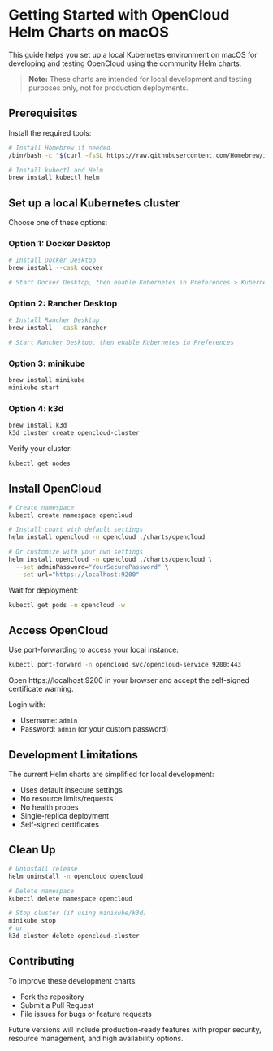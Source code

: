 # Getting Started with OpenCloud Helm Charts on macOS

This guide helps you set up a local Kubernetes environment on macOS for developing and testing OpenCloud using the community Helm charts.

> **Note:** These charts are intended for local development and testing purposes only, not for production deployments.

## Prerequisites

Install the required tools:

```bash
# Install Homebrew if needed
/bin/bash -c "$(curl -fsSL https://raw.githubusercontent.com/Homebrew/install/HEAD/install.sh)"

# Install kubectl and Helm
brew install kubectl helm
```

## Set up a local Kubernetes cluster

Choose one of these options:

### Option 1: Docker Desktop

```bash
# Install Docker Desktop
brew install --cask docker

# Start Docker Desktop, then enable Kubernetes in Preferences > Kubernetes
```

### Option 2: Rancher Desktop

```bash
# Install Rancher Desktop
brew install --cask rancher

# Start Rancher Desktop, then enable Kubernetes in Preferences
```

### Option 3: minikube

```bash
brew install minikube
minikube start
```

### Option 4: k3d

```bash
brew install k3d
k3d cluster create opencloud-cluster
```

Verify your cluster:
```bash
kubectl get nodes
```

## Install OpenCloud

```bash
# Create namespace
kubectl create namespace opencloud

# Install chart with default settings
helm install opencloud -n opencloud ./charts/opencloud

# Or customize with your own settings
helm install opencloud -n opencloud ./charts/opencloud \
  --set adminPassword="YourSecurePassword" \
  --set url="https://localhost:9200"
```

Wait for deployment:
```bash
kubectl get pods -n opencloud -w
```

## Access OpenCloud

Use port-forwarding to access your local instance:

```bash
kubectl port-forward -n opencloud svc/opencloud-service 9200:443
```

Open https://localhost:9200 in your browser and accept the self-signed certificate warning.

Login with:
- Username: `admin`
- Password: `admin` (or your custom password)

## Development Limitations

The current Helm charts are simplified for local development:
- Uses default insecure settings
- No resource limits/requests
- No health probes
- Single-replica deployment
- Self-signed certificates

## Clean Up

```bash
# Uninstall release
helm uninstall -n opencloud opencloud

# Delete namespace
kubectl delete namespace opencloud

# Stop cluster (if using minikube/k3d)
minikube stop
# or
k3d cluster delete opencloud-cluster
```

## Contributing

To improve these development charts:
- Fork the repository
- Submit a Pull Request
- File issues for bugs or feature requests

Future versions will include production-ready features with proper security, resource management, and high availability options.